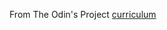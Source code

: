 From The Odin's Project [curriculum](https://github.com/TheOdinProject/curriculum/blob/master/javascript/organizing-js/tic-tac-toe-project.md)
